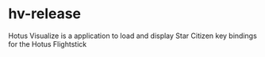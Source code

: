# hv-release
Hotus Visualize is a application to load and display Star Citizen key bindings for the Hotus Flightstick
